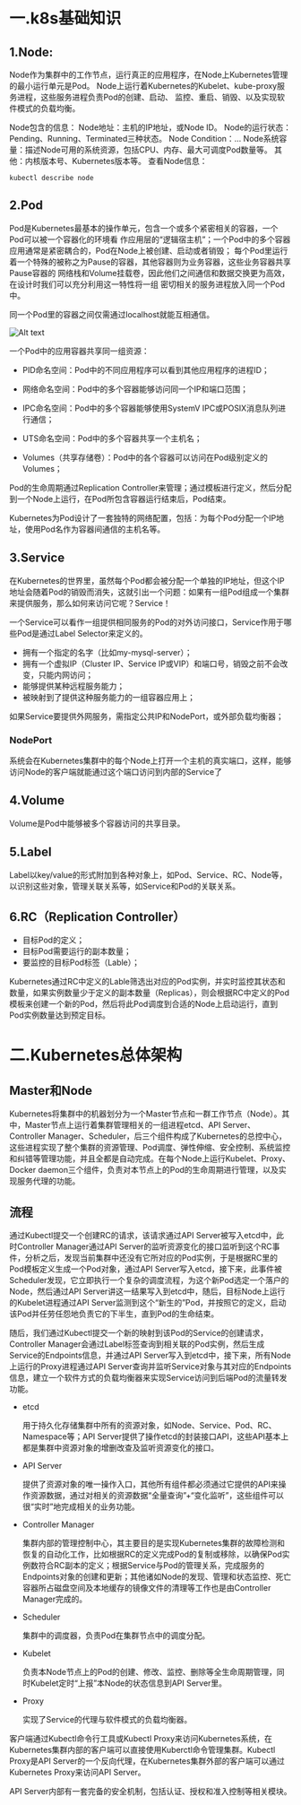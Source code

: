 
一.k8s基础知识
===============

1.Node:
---------------
Node作为集群中的工作节点，运行真正的应用程序，在Node上Kubernetes管理的最小运行单元是Pod。
Node上运行着Kubernetes的Kubelet、kube-proxy服务进程，这些服务进程负责Pod的创建、启动、
监控、重启、销毁、以及实现软件模式的负载均衡。

Node包含的信息：
Node地址：主机的IP地址，或Node ID。
Node的运行状态：Pending、Running、Terminated三种状态。
Node Condition：…
Node系统容量：描述Node可用的系统资源，包括CPU、内存、最大可调度Pod数量等。
其他：内核版本号、Kubernetes版本等。
查看Node信息：

    kubectl describe node

2.Pod
----------------
Pod是Kubernetes最基本的操作单元，包含一个或多个紧密相关的容器，一个Pod可以被一个容器化的环境看
作应用层的“逻辑宿主机”；一个Pod中的多个容器应用通常是紧密耦合的，Pod在Node上被创建、启动或者销毁；
每个Pod里运行着一个特殊的被称之为Pause的容器，其他容器则为业务容器，这些业务容器共享Pause容器的
网络栈和Volume挂载卷，因此他们之间通信和数据交换更为高效，在设计时我们可以充分利用这一特性将一组
密切相关的服务进程放入同一个Pod中。

同一个Pod里的容器之间仅需通过localhost就能互相通信。

![Alt text](/home/qsyqian/Pictures/选区_031.png)

一个Pod中的应用容器共享同一组资源：

* PID命名空间：Pod中的不同应用程序可以看到其他应用程序的进程ID；

* 网络命名空间：Pod中的多个容器能够访问同一个IP和端口范围；

* IPC命名空间：Pod中的多个容器能够使用SystemV IPC或POSIX消息队列进行通信；

* UTS命名空间：Pod中的多个容器共享一个主机名；

* Volumes（共享存储卷）：Pod中的各个容器可以访问在Pod级别定义的Volumes；

Pod的生命周期通过Replication Controller来管理；通过模板进行定义，然后分配到一个Node上运行，在Pod所包含容器运行结束后，Pod结束。

Kubernetes为Pod设计了一套独特的网络配置，包括：为每个Pod分配一个IP地址，使用Pod名作为容器间通信的主机名等。

3.Service
-----------------

在Kubernetes的世界里，虽然每个Pod都会被分配一个单独的IP地址，但这个IP地址会随着Pod的销毁而消失，这就引出一个问题：如果有一组Pod组成一个集群来提供服务，那么如何来访问它呢？Service！

一个Service可以看作一组提供相同服务的Pod的对外访问接口，Service作用于哪些Pod是通过Label Selector来定义的。

* 拥有一个指定的名字（比如my-mysql-server）；
* 拥有一个虚拟IP（Cluster IP、Service IP或VIP）和端口号，销毁之前不会改变，只能内网访问；
* 能够提供某种远程服务能力；
* 被映射到了提供这种服务能力的一组容器应用上；

如果Service要提供外网服务，需指定公共IP和NodePort，或外部负载均衡器；

### NodePort

系统会在Kubernetes集群中的每个Node上打开一个主机的真实端口，这样，能够访问Node的客户端就能通过这个端口访问到内部的Service了

4.Volume
------------------
Volume是Pod中能够被多个容器访问的共享目录。

5.Label
------------------
Label以key/value的形式附加到各种对象上，如Pod、Service、RC、Node等，以识别这些对象，管理关联关系等，如Service和Pod的关联关系。

6.RC（Replication Controller）
------------------
* 目标Pod的定义；
* 目标Pod需要运行的副本数量；
* 要监控的目标Pod标签（Lable）；

Kubernetes通过RC中定义的Lable筛选出对应的Pod实例，并实时监控其状态和数量，如果实例数量少于定义的副本数量（Replicas），则会根据RC中定义的Pod模板来创建一个新的Pod，然后将此Pod调度到合适的Node上启动运行，直到Pod实例数量达到预定目标。

二.Kubernetes总体架构
=========================

## Master和Node

Kubernetes将集群中的机器划分为一个Master节点和一群工作节点（Node）。其中，Master节点上运行着集群管理相关的一组进程etcd、API Server、Controller Manager、Scheduler，后三个组件构成了Kubernetes的总控中心，这些进程实现了整个集群的资源管理、Pod调度、弹性伸缩、安全控制、系统监控和纠错等管理功能，并且全都是自动完成。在每个Node上运行Kubelet、Proxy、Docker daemon三个组件，负责对本节点上的Pod的生命周期进行管理，以及实现服务代理的功能。

## 流程

通过Kubectl提交一个创建RC的请求，该请求通过API Server被写入etcd中，此时Controller Manager通过API Server的监听资源变化的接口监听到这个RC事件，分析之后，发现当前集群中还没有它所对应的Pod实例，于是根据RC里的Pod模板定义生成一个Pod对象，通过API Server写入etcd，接下来，此事件被Scheduler发现，它立即执行一个复杂的调度流程，为这个新Pod选定一个落户的Node，然后通过API Server讲这一结果写入到etcd中，随后，目标Node上运行的Kubelet进程通过API Server监测到这个“新生的”Pod，并按照它的定义，启动该Pod并任劳任怨地负责它的下半生，直到Pod的生命结束。

随后，我们通过Kubectl提交一个新的映射到该Pod的Service的创建请求，Controller Manager会通过Label标签查询到相关联的Pod实例，然后生成Service的Endpoints信息，并通过API Server写入到etcd中，接下来，所有Node上运行的Proxy进程通过API Server查询并监听Service对象与其对应的Endpoints信息，建立一个软件方式的负载均衡器来实现Service访问到后端Pod的流量转发功能。

* etcd

    用于持久化存储集群中所有的资源对象，如Node、Service、Pod、RC、Namespace等；API Server提供了操作etcd的封装接口API，这些API基本上都是集群中资源对象的增删改查及监听资源变化的接口。

* API Server

    提供了资源对象的唯一操作入口，其他所有组件都必须通过它提供的API来操作资源数据，通过对相关的资源数据“全量查询”+“变化监听”，这些组件可以很“实时”地完成相关的业务功能。

* Controller Manager

    集群内部的管理控制中心，其主要目的是实现Kubernetes集群的故障检测和恢复的自动化工作，比如根据RC的定义完成Pod的复制或移除，以确保Pod实例数符合RC副本的定义；根据Service与Pod的管理关系，完成服务的Endpoints对象的创建和更新；其他诸如Node的发现、管理和状态监控、死亡容器所占磁盘空间及本地缓存的镜像文件的清理等工作也是由Controller Manager完成的。

* Scheduler

    集群中的调度器，负责Pod在集群节点中的调度分配。

* Kubelet

    负责本Node节点上的Pod的创建、修改、监控、删除等全生命周期管理，同时Kubelet定时“上报”本Node的状态信息到API Server里。

* Proxy

    实现了Service的代理与软件模式的负载均衡器。

客户端通过Kubectl命令行工具或Kubectl Proxy来访问Kubernetes系统，在Kubernetes集群内部的客户端可以直接使用Kuberctl命令管理集群。Kubectl Proxy是API Server的一个反向代理，在Kubernetes集群外部的客户端可以通过Kubernetes Proxy来访问API Server。

API Server内部有一套完备的安全机制，包括认证、授权和准入控制等相关模块。
